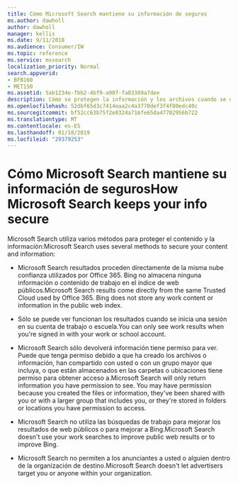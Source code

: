 ```yaml
---
title: Cómo Microsoft Search mantiene su información de seguros
ms.author: dawholl
author: dawholl
manager: kellis
ms.date: 9/11/2018
ms.audience: Consumer/IW
ms.topic: reference
ms.service: mssearch
localization_priority: Normal
search.appverid:
- BFB160
- MET150
ms.assetid: 5ab1234e-fbb2-4bf9-a907-fa83389a7dee
description: Cómo se protegen la información y los archivos cuando se usa Microsoft Search
ms.openlocfilehash: 52dbf65d3c7414eaa2c4a3770def3f4f00edc40c
ms.sourcegitcommit: bf52cc63b75f2e0324a716fe65da47702956b722
ms.translationtype: MT
ms.contentlocale: es-ES
ms.lasthandoff: 01/18/2019
ms.locfileid: "29379253"
---
```

# <a name="how-microsoft-search-keeps-your-info-secure"></a><span data-ttu-id="573af-103">Cómo Microsoft Search mantiene su información de seguros</span><span class="sxs-lookup"><span data-stu-id="573af-103">How Microsoft Search keeps your info secure</span></span>

<span data-ttu-id="573af-104">Microsoft Search utiliza varios métodos para proteger el contenido y la información:</span><span class="sxs-lookup"><span data-stu-id="573af-104">Microsoft Search uses several methods to secure your content and information:</span></span>
  
- <span data-ttu-id="573af-p101">Microsoft Search resultados proceden directamente de la misma nube confianza utilizados por Office 365. Bing no almacena ninguna información o contenido de trabajo en el índice de web públicos.</span><span class="sxs-lookup"><span data-stu-id="573af-p101">Microsoft Search results come directly from the same Trusted Cloud used by Office 365. Bing does not store any work content or information in the public web index.</span></span>
    
- <span data-ttu-id="573af-107">Sólo se puede ver funcionan los resultados cuando se inicia una sesión en su cuenta de trabajo o escuela.</span><span class="sxs-lookup"><span data-stu-id="573af-107">You can only see work results when you're signed in with your work or school account.</span></span>
    
- <span data-ttu-id="573af-p102">Microsoft Search sólo devolverá información tiene permiso para ver. Puede que tenga permiso debido a que ha creado los archivos o información, han compartido con usted o con un grupo mayor que incluya, o que están almacenados en las carpetas o ubicaciones tiene permiso para obtener acceso a.</span><span class="sxs-lookup"><span data-stu-id="573af-p102">Microsoft Search will only return information you have permission to see. You may have permission because you created the files or information, they've been shared with you or with a larger group that includes you, or they're stored in folders or locations you have permission to access.</span></span>
    
- <span data-ttu-id="573af-110">Microsoft Search no utiliza las búsquedas de trabajo para mejorar los resultados de web públicos o para mejorar a Bing.</span><span class="sxs-lookup"><span data-stu-id="573af-110">Microsoft Search doesn't use your work searches to improve public web results or to improve Bing.</span></span>
    
- <span data-ttu-id="573af-111">Microsoft Search no permiten a los anunciantes a usted o alguien dentro de la organización de destino.</span><span class="sxs-lookup"><span data-stu-id="573af-111">Microsoft Search doesn't let advertisers target you or anyone within your organization.</span></span>

  

